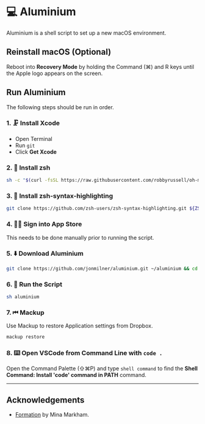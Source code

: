 # 💻 Aluminium

Aluminium is a shell script to set up a new macOS environment.

## Reinstall macOS (Optional)

Reboot into **Recovery Mode** by holding the Command (⌘) and R keys until the Apple logo appears on the screen.

## Run Aluminium

The following steps should be run in order.

### 1. 🗜 Install Xcode

- Open Terminal
- Run `git`
- Click **Get Xcode**

### 2. 🧟‍ Install zsh
```sh
sh -c "$(curl -fsSL https://raw.githubusercontent.com/robbyrussell/oh-my-zsh/master/tools/install.sh)"
```

### 3. 🎨 Install zsh-syntax-highlighting
```sh
git clone https://github.com/zsh-users/zsh-syntax-highlighting.git ${ZSH_CUSTOM:-~/.oh-my-zsh/custom}/plugins/zsh-syntax-highlighting
```

### 4. 👨‍💻 Sign into App Store

This needs to be done manually prior to running the script.

### 5. ⬇️ Download Aluminium
```sh
git clone https://github.com/jonmilner/aluminium.git ~/aluminium && cd aluminium
```

### 6. 💾 Run the Script
```sh
sh aluminium
```

### 7. ⏮ Mackup
Use Mackup to restore Application settings from Dropbox.

```sh
mackup restore
```

### 8. ⌨️ Open VSCode from Command Line with `code .`
Open the Command Palette (⇧⌘P) and type `shell command` to find the **Shell Command: Install 'code' command in PATH** command.

---

## Acknowledgements

- [Formation](https://github.com/minamarkham/formation) by Mina Markham.
